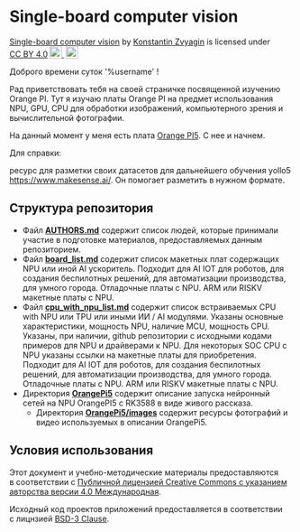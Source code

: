 # Single-board computer vision
<p xmlns:cc="http://creativecommons.org/ns#" xmlns:dct="http://purl.org/dc/terms/"><a property="dct:title" rel="cc:attributionURL" href="https://github.com/kzvyagin/SBCV">Single-board computer vision</a> by <a rel="cc:attributionURL dct:creator" property="cc:attributionName" href="https://github.com/kzvyagin">Konstantin Zvyagin</a> is licensed under <a href="http://creativecommons.org/licenses/by/4.0/?ref=chooser-v1" target="_blank" rel="license noopener noreferrer" style="display:inline-block;">CC BY 4.0<img style="height:22px!important;margin-left:3px;vertical-align:text-bottom;" src="https://mirrors.creativecommons.org/presskit/icons/cc.svg?ref=chooser-v1"> <img style="height:22px!important;margin-left:3px;vertical-align:text-bottom;" src="https://mirrors.creativecommons.org/presskit/icons/by.svg?ref=chooser-v1"></a></p>

<p>Доброго времени суток '%username' !</p>

 Рад приветствовать тебя на своей страничке посвященной изучению Orange PI. Тут я изучаю платы Orange PI на предмет использования NPU, GPU, CPU для обработки изображений, компьютерного зрения и вычислительной фотографии. 

 На данный момент у меня есть плата [Orange PI5](https://github.com/kzvyagin/SBCV/blob/main/OrangePi5/Orange_PI_5_Adventure.md). С нее и начнем.

Для справки:

ресурс для разметки своих датасетов для дальнейшего обучения yollo5 https://www.makesense.ai/. Он помогает разметить в нужном формате. 
## Структура репозитория

*	Файл **[AUTHORS.md](AUTHORS.md)** содержит список людей,
	которые принимали участие в&nbsp;подготовке материалов,
	предоставляемых данным репозиторием.
*	Файл **[board_list.md](board_list.md)** содержит список макетных плат содержащих NPU или иной AI ускоритель. Подходит для AI IOT для роботов, для создания беспилотных решений, для автоматизации производства, для умного города. Отладочные платы c NPU. ARM или RISKV макетные платы с NPU.
*	Файл **[cpu_with_npu_list.md](cpu_with_npu_list.md)** содержит список встраиваемых CPU with NPU или TPU или иными ИИ / AI модулями. Указаны основные характеристики, мощность NPU, наличие MCU, мощность CPU. Указаны, при наличии, github репозитории с исходными кодами примеров для NPU и  драйверами к NPU.   Для некоторых SOC CPU c NPU указаны ссылки на макетные платы для приобретения. Подходит для AI IOT для роботов, для создания беспилотных решений, для автоматизации производства, для умного города. Отладочные платы c NPU. ARM или RISKV макетные платы с NPU.
*	Директория **[OrangePi5](./OrangePi5)**
	содержит описание запуска нейронный сетей на NPU OrangePI5 с RK3588 в виде живого рассказа.
    *	Директория **[OrangePi5/images](./OrangePi5/imges)**
	содержит ресурсы фотографий и видео используемых в описании OrangePi5.

## Условия использования


Этот документ и&nbsp;учебно-методические материалы предоставляются в&nbsp;соответствии
с&nbsp;[Публичной лицензией Creative Commons с&nbsp;указанием авторства версии&nbsp;4.0 Международная](./LICENSE.CC-BY-4.0.ru.md).


Исходный код проектов приложений предоставляется в&nbsp;соответствии
с&nbsp;лицнзией [BSD-3 Clause](https://opensource.org/license/bsd-3-clause/).

